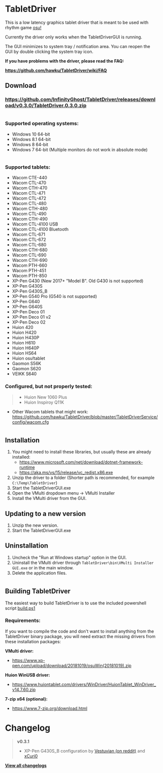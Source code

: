 # TabletDriver

This is a low latency graphics tablet driver that is meant to be used with rhythm game [osu!](https://osu.ppy.sh/home)

Currently the driver only works when the TabletDriverGUI is running.

The GUI minimizes to system tray / notification area. You can reopen the GUI by double clicking the system tray icon.

**If you have problems with the driver, please read the FAQ:**

**https://github.com/hawku/TabletDriver/wiki/FAQ**

## Download

### https://github.com/InfinityGhost/TabletDriver/releases/download/v0.3.0/TabletDriver.0.3.0.zip

#

### Supported operating systems:
  - Windows 10 64-bit
  - Windows 8.1 64-bit
  - Windows 8 64-bit
  - Windows 7 64-bit (Multiple monitors do not work in absolute mode)

#

### Supported tablets:
  - Wacom CTE-440
  - Wacom CTL-470
  - Wacom CTH-470
  - Wacom CTL-471
  - Wacom CTL-472
  - Wacom CTL-480
  - Wacom CTH-480
  - Wacom CTL-490
  - Wacom CTH-490
  - Wacom CTL-4100 USB
  - Wacom CTL-4100 Bluetooth
  - Wacom CTL-671
  - Wacom CTL-672
  - Wacom CTL-680
  - Wacom CTH-680
  - Wacom CTL-690
  - Wacom CTH-690
  - Wacom PTH-660
  - Wacom PTH-451
  - Wacom PTH-850
  - XP-Pen G430 (New 2017+ "Model B". Old G430 is not supported)
  - XP-Pen G430S
  - XP-Pen G430S_B
  - XP-Pen G540 Pro (G540 is not supported)
  - XP-Pen G640
  - XP-Pen G640S
  - XP-Pen Deco 01
  - XP-Pen Deco 01 v2
  - XP-Pen Deco 02
  - Huion 420
  - Huion H420
  - Huion H430P
  - Huion H610
  - Huion H640P
  - Huion HS64
  - Huion osu!tablet
  - Gaomon S56K
  - Gaomon S620
  - VEIKK S640
  
### Configured, but not properly tested:
> - Huion New 1060 Plus
> - Huion Inspiroy Q11K
  - Other Wacom tablets that might work: https://github.com/hawku/TabletDriver/blob/master/TabletDriverService/config/wacom.cfg

#

## Installation

1. You might need to install these libraries, but usually these are already installed:
   * https://www.microsoft.com/net/download/dotnet-framework-runtime
   * https://aka.ms/vs/15/release/vc_redist.x86.exe
2. Unzip the driver to a folder (Shorter path is recommended, for example `C:\Temp\TabletDriver`)
3. Start the TabletDriverGUI.exe
4. Open the VMulti dropdown menu -> VMulti Installer
5. Install the VMulti driver from the GUI.

## Updating to a new version

1. Unzip the new version.
2. Start the TabletDriverGUI.exe

## Uninstallation

1. Uncheck the "Run at Windows startup" option in the GUI.
2. Uninstall the VMulti driver through `TabletDriver\bin\VMulti Installer GUI.exe` or in the main window.
3. Delete the application files.

#

## Building TabletDriver
The easiest way to build TabletDriver is to use the included powershell script [build.ps1](build.ps1)

### Requirements:
If you want to compile the code and don't want to install anything from the TabletDriver binary package, you will need extract the missing drivers from these installation packages:

**VMulti driver:**
- https://www.xp-pen.com/upload/download/20181019/osuWin(20181019).zip

**Huion WinUSB driver:**
- https://www.huiontablet.com/drivers/WinDriver/HuionTablet_WinDriver_v14.7.60.zip

**7-zip x64 (optional):**
- https://www.7-zip.org/download.html

# Changelog

>**v0.3.1**
>- XP-Pen G430S_B configuration by [Vestuvian (on reddit)](reddit.com/u/vestuvian) and [xCuri0](https://github.com/xCuri0)

[**View all changelogs**](docs/changelog.md)
